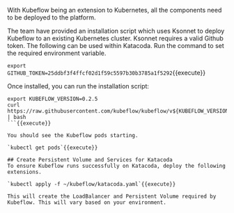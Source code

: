 With Kubeflow being an extension to Kubernetes, all the components need to be deployed to the platform. 

The team have provided an installation script which uses Ksonnet to deploy Kubeflow to an existing Kubernetes cluster. Ksonnet requires a valid Github token. The following can be used within Katacoda. Run the command to set the required environment variable.

`export GITHUB_TOKEN=25ddbf3f4ffcf02d1f59c5597b30b3785a1f5292`{{execute}}

Once installed, you can run the installation script:

```
export KUBEFLOW_VERSION=0.2.5
curl https://raw.githubusercontent.com/kubeflow/kubeflow/v${KUBEFLOW_VERSION}/scripts/deploy.sh | bash
```{{execute}}

You should see the Kubeflow pods starting.

`kubectl get pods`{{execute}}

## Create Persistent Volume and Services for Katacoda
To ensure Kubeflow runs successfully on Katacoda, deploy the following extensions.

`kubectl apply -f ~/kubeflow/katacoda.yaml`{{execute}}

This will create the LoadBalancer and Persistent Volume required by Kubeflow. This will vary based on your environment.